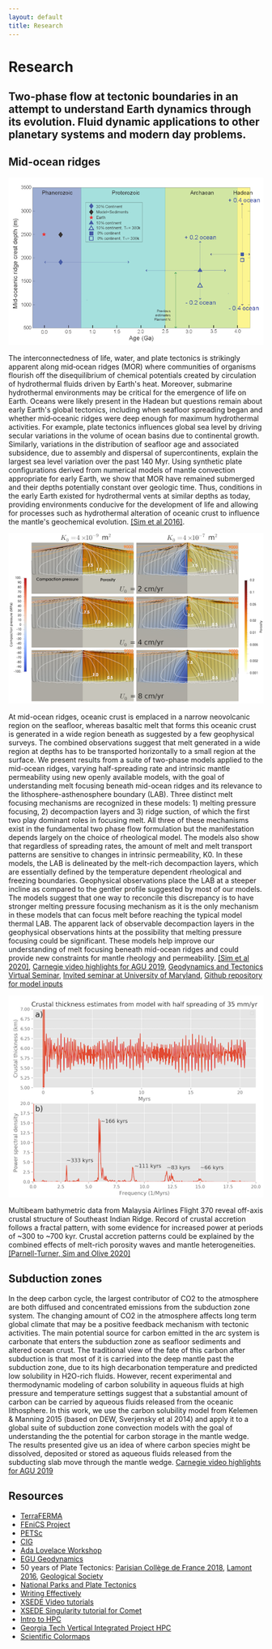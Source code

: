 ```yaml
---
layout: default
title: Research
---
```

# Research
## Two-phase flow at tectonic boundaries in an attempt to understand Earth dynamics through its evolution. Fluid dynamic applications to other planetary systems and modern day problems. 


[//]: # (Research to move the conversation forward)

## Mid-ocean ridges
![](/image/P1F5_comp.png)  

The interconnectedness of life, water, and plate tectonics is strikingly apparent along mid‐ocean ridges (MOR) where communities of organisms flourish off the disequilibrium of chemical potentials created by circulation of hydrothermal fluids driven by Earth's heat. Moreover, submarine hydrothermal environments may be critical for the emergence of life on Earth. Oceans were likely present in the Hadean but questions remain about early Earth's global tectonics, including when seafloor spreading began and whether mid‐oceanic ridges were deep enough for maximum hydrothermal activities. For example, plate tectonics influences global sea level by driving secular variations in the volume of ocean basins due to continental growth. Similarly, variations in the distribution of seafloor age and associated subsidence, due to assembly and dispersal of supercontinents, explain the largest sea level variation over the past 140 Myr. Using synthetic plate configurations derived from numerical models of mantle convection appropriate for early Earth, we show that MOR have remained submerged and their depths potentially constant over geologic time. Thus, conditions in the early Earth existed for hydrothermal vents at similar depths as today, providing environments conducive for the development of life and allowing for processes such as hydrothermal alteration of oceanic crust to influence the mantle's geochemical evolution. [[Sim et al 2016]](https://doi.org/10.1002/2016GC006629).  

![](/image/P2F2_porosity.png)

At mid-ocean ridges, oceanic crust is emplaced in a narrow neovolcanic region on the seafloor, whereas basaltic melt that forms this oceanic crust is generated in a wide region beneath as suggested by a few geophysical surveys. The combined observations suggest that melt generated in a wide region at depths has to be transported horizontally to a small region at the surface. We present results from a suite of two-phase models applied to the mid-ocean ridges, varying half-spreading rate and intrinsic mantle permeability using new openly available models, with the goal of understanding melt focusing beneath mid-ocean ridges and its relevance to the lithosphere-asthenosphere boundary (LAB). Three distinct melt focusing mechanisms are recognized in these models: 1) melting pressure focusing, 2) decompaction layers and 3) ridge suction, of which the first two play dominant roles in focusing melt. All three of these mechanisms exist in the fundamental two phase flow formulation but the manifestation depends largely on the choice of rheological model. The models also show that regardless of spreading rates, the amount of melt and melt transport patterns are sensitive to changes in intrinsic permeability, K0. In these models, the LAB is delineated by the melt-rich decompaction layers, which are essentially defined by the temperature dependent rheological and freezing boundaries. Geophysical observations place the LAB at a steeper incline as compared to the gentler profile suggested by most of our models. The models suggest that one way to reconcile this discrepancy is to have stronger melting pressure focusing mechanism as it is the only mechanism in these models that can focus melt before reaching the typical model thermal LAB. The apparent lack of observable decompaction layers in the geophysical observations hints at the possibility that melting pressure focusing could be significant. These models help improve our understanding of melt focusing beneath mid-ocean ridges and could provide new constraints for mantle rheology and permeability. [[Sim et al 2020]](https://doi.org/10.1016/j.pepi.2020.106486), [Carnegie video highlights for AGU 2019](https://www.youtube.com/watch?time_continue=16&v=3lsfoYLv-20&feature=emb_logo), [Geodynamics and Tectonics Virtual Seminar](https://www.youtube.com/watch?v=Sswf_4NkMvc), [Invited seminar at University of Maryland](https://www.youtube.com/watch?v=5I66LxrcUj8), [Github repository for model inputs](https://github.com/joycesim/M3LT_one_Uall)

![](/image/P3_SpectralU35K7.png)

Multibeam bathymetric data from Malaysia Airlines Flight 370 reveal off-axis crustal structure of Southeast Indian Ridge. Record of crustal accretion follows a fractal pattern, with some evidence for increased power at periods of ~300 to ~700 kyr. Crustal accretion patterns could be explained by the combined effects of melt-rich porosity waves and mantle heterogeneities. [[Parnell-Turner, Sim and Olive 2020]](https://doi.org/10.1029/2020GL087349)

## Subduction zones
In the deep carbon cycle, the largest contributor of CO2 to the atmosphere are both diffused and concentrated emissions from the subduction zone system. The changing amount of CO2 in the atmosphere affects long term global climate that may be a positive feedback mechanism with tectonic activities. The main potential source for carbon emitted in the arc system is carbonate that enters the subduction zone as seafloor sediments and altered ocean crust. The traditional view of the fate of this carbon after subduction is that most of it is carried into the deep mantle past the subduction zone, due to its high decarbonation temperature and predicted low solubility in H2O-rich fluids. However, recent experimental and thermodynamic modeling of carbon solubility in aqueous fluids at high pressure and temperature settings suggest that a substantial amount of carbon can be carried by aqueous fluids released from the oceanic lithosphere. In this work, we use the carbon solubility model from Kelemen & Manning 2015 (based on DEW, Sverjensky et al 2014) and apply it to a global suite of subduction zone convection models with the goal of understanding the the potential for carbon storage in the mantle wedge. The results presented give us an idea of where carbon species might be dissolved, deposited or stored as aqueous fluids released from the subducting slab move through the mantle wedge.
[Carnegie video highlights for AGU 2019](https://www.youtube.com/watch?v=EU2N0_0KZz8&feature=emb_logo)

## Resources
* [TerraFERMA](http://terraferma.github.io/)
* [FEniCS Project](https://fenicsproject.org/)
* [PETSc](https://www.mcs.anl.gov/petsc/)
* [CIG](https://geodynamics.org/cig/)
* [Ada Lovelace Workshop](https://www.egu.eu/gd/meetings/conference-series/ada-lovelace-workshops-on-modelling-mantle-and-lithosphere-dynamics/)
* [EGU Geodynamics](https://www.egu.eu/gd/home/)
* 50 years of Plate Tectonics: [Parisian Collège de France 2018](https://www.college-de-france.fr/site/barbara-romanowicz/symposium-2018-06-26-11h00.htm), [Lamont 2016](https://www.ldeo.columbia.edu/news-events/events/plate-tectonics), [Geological Society](https://www.geolsoc.org.uk/wsmith17)
* [National Parks and Plate Tectonics](https://www.nps.gov/subjects/geology/plate-tectonics.htm)
* [Writing Effectively](https://www.youtube.com/watch?v=vtIzMaLkCaM)
* [XSEDE Video tutorials](https://education.sdsc.edu/training/interactive/)
* [XSEDE Singularity tutorial for Comet](https://www.sdsc.edu/education_and_training/tutorials1/singularity.html)
* [Intro to HPC](https://geovizlab.geology.buffalo.edu/hpcintro.html)
* [Georgia Tech Vertical Integrated Project HPC](https://www.vip.gatech.edu/teams/team-phoenix-cluster-competition-team-hpc)
* [Scientific Colormaps](https://www.mathworks.com/matlabcentral/fileexchange/68546-crameri-perceptually-uniform-scientific-colormaps)
